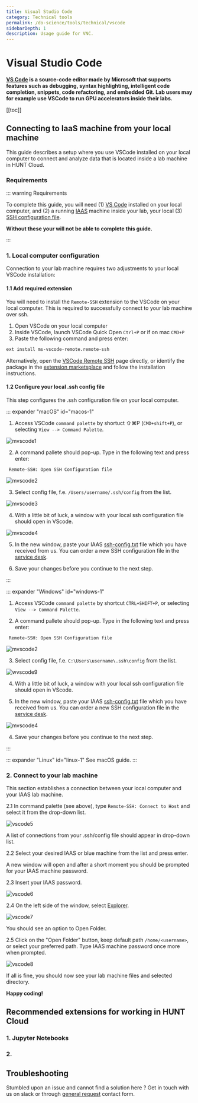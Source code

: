 ```yaml
---
title: Visual Studio Code
category: Technical tools
permalink: /do-science/tools/technical/vscode
sidebarDepth: 1
description: Usage guide for VNC.
---
```


# Visual Studio Code

**[VS Code](https://code.visualstudio.com/) is a source-code editor made by Microsoft that supports features such as debugging, syntax highlighting, intelligent code completion, snippets, code refactoring, and embedded Git. Lab users may for example use VSCode to run GPU accelerators inside their labs.**

[[toc]]


## Connecting to IaaS machine from your local machine

This guide describes a setup where you use VSCode installed on your local computer to connect and analyze data that is located inside a lab machine in HUNT Cloud.

### Requirements

::: warning Requirements

To complete this guide, you will need (1) [VS Code](https://code.visualstudio.com/) installed on your local computer, and (2) a running [IAAS](/do-science/faq/compute/#what-is-an-IAAS-machine) machine inside your lab, your local (3) [SSH configuration file](/do-science/service-desk/#ssh-configuration). 

**Without these your will not be able to complete this guide.**

::: 



### 1. Local computer configuration

Connection to your lab machine requires two adjustments to your local VSCode installation: 

#### 1.1 Add required extension

You will need to install the `Remote-SSH` extension to the VSCode on your local computer. This is required to successfully connect to your lab machine over ssh.

1. Open VSCode on your local computer
2. Inside VSCode, launch VSCode Quick Open `Ctrl+P` or if on mac `CMD+P`
3. Paste the following command and press enter: 

```bash
ext install ms-vscode-remote.remote-ssh
```

Alternatively, open the [VSCode Remote SSH](https://marketplace.visualstudio.com/items?itemName=ms-vscode-remote.remote-ssh) page directly, or identify the package in the [extension marketsplace](https://code.visualstudio.com/docs/editor/extension-marketplace) and follow the installation instructions. 

#### 1.2 Configure your local .ssh config file

This step configures the .ssh configuration file on your local computer.

::: expander "macOS" id="macos-1"

1. Access VSCode `command palette` by shortuct ⇧⌘P (`CMD+shift+P`), or selecting `View --> Command Palette`.

![mvscode1](./images/vscode1.png)

2. A command pallete should pop-up. Type in the following text and press enter:

```
 Remote-SSH: Open SSH Configuration file
```

![mvscode2](./images/vscode2.png)

3. Select config file, f.e. `/Users/username/.ssh/config` from the list.

![mvscode3](./images/vscode3.png)

4. With a little bit of luck, a window with your local ssh configuration file should open in VScode. 

![mvscode4](./images/vscode4.png)

5. In the new window, paste your IAAS [ssh-config.txt](/do-science/lab-access/configure-ssh/#_3-1-identify-required-info) file which you have received from us. You can order a new SSH configuration file in the [service desk](https://docs.hdc.ntnu.no/do-science/service-desk/#ssh-configuration).

4. Save your changes before you continue to the next step.

:::


::: expander "Windows" id="windows-1"

1. Access VSCode `command palette` by shortcut `CTRL+SHIFT+P`, or selecting `View --> Command Palette`.

2. A command pallete should pop-up. Type in the following text and press enter:

```
 Remote-SSH: Open SSH Configuration file
```

![mvscode2](./images/vscode2.png)

3. Select config file, f.e. `C:\Users\username\.ssh\config` from the list.

![wvscode9](./images/vscode9.png)

4. With a little bit of luck, a window with your local ssh configuration file should open in VScode. 

5. In the new window, paste your IAAS [ssh-config.txt](/do-science/lab-access/configure-ssh/#_3-1-identify-required-info) file which you have received from us. You can order a new SSH configuration file in the [service desk](https://docs.hdc.ntnu.no/do-science/service-desk/#ssh-configuration).

![mvscode4](./images/vscode4.png)

4. Save your changes before you continue to the next step.

:::


::: expander "Linux" id="linux-1"
See macOS guide.
:::


### 2. Connect to your lab machine

This section establishes a connection between your local computer and your IAAS lab machine.

2.1 In command palette (see above), type `Remote-SSH: Connect to Host` and select it from the drop-down list.

![vscode5](./images/vscode5.png)

A list of connections from your .ssh/config file should appear in drop-down list. 

2.2 Select your desired IAAS or blue machine from the list and press enter. 

A new window will open and after a short moment you should be prompted for your IAAS machine password.

2.3 Insert your IAAS password.

![vscode6](./images/vscode6.png)

2.4 On the left side of the window, select [Explorer](https://code.visualstudio.com/docs/getstarted/userinterface#_explorer). 

![vscode7](./images/vscode7.png)

You should see an option to Open Folder. 

2.5 Click on the "Open Folder" button, keep default path `/home/<username>`, or select your preferred path. Type IAAS machine password once more when prompted. 

![vscode8](./images/vscode8.png)

If all is fine, you should now see your lab machine files and selected directory. 

**Happy coding!**


## Recommended extensions for working in HUNT Cloud

### 1. Jupyter Notebooks

### 2. 


## Troubleshooting

Stumbled upon an issue and cannot find a solution here ? Get in touch with us on slack or through [general request](/do-science/service-desk/#general-service-request) contact form.



